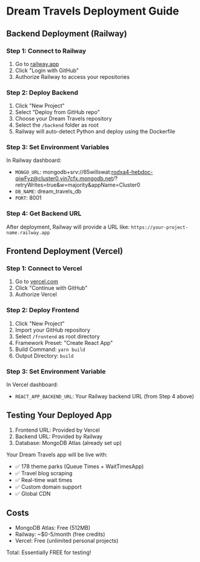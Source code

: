 # Dream Travels Deployment Guide

## Backend Deployment (Railway)

### Step 1: Connect to Railway
1. Go to [railway.app](https://railway.app)
2. Click "Login with GitHub"
3. Authorize Railway to access your repositories

### Step 2: Deploy Backend
1. Click "New Project"
2. Select "Deploy from GitHub repo"
3. Choose your Dream Travels repository
4. Select the `/backend` folder as root
5. Railway will auto-detect Python and deploy using the Dockerfile

### Step 3: Set Environment Variables
In Railway dashboard:
- `MONGO_URL`: mongodb+srv://65willswat:rodxa4-hebdoc-qiwFyz@cluster0.yin7cfx.mongodb.net/?retryWrites=true&w=majority&appName=Cluster0
- `DB_NAME`: dream_travels_db
- `PORT`: 8001

### Step 4: Get Backend URL
After deployment, Railway will provide a URL like:
`https://your-project-name.railway.app`

## Frontend Deployment (Vercel)

### Step 1: Connect to Vercel
1. Go to [vercel.com](https://vercel.com)
2. Click "Continue with GitHub"
3. Authorize Vercel

### Step 2: Deploy Frontend
1. Click "New Project"
2. Import your GitHub repository
3. Select `/frontend` as root directory
4. Framework Preset: "Create React App"
5. Build Command: `yarn build`
6. Output Directory: `build`

### Step 3: Set Environment Variable
In Vercel dashboard:
- `REACT_APP_BACKEND_URL`: Your Railway backend URL (from Step 4 above)

## Testing Your Deployed App

1. Frontend URL: Provided by Vercel
2. Backend URL: Provided by Railway
3. Database: MongoDB Atlas (already set up)

Your Dream Travels app will be live with:
- ✅ 178 theme parks (Queue Times + WaitTimesApp)
- ✅ Travel blog scraping
- ✅ Real-time wait times
- ✅ Custom domain support
- ✅ Global CDN

## Costs
- MongoDB Atlas: Free (512MB)
- Railway: ~$0-5/month (free credits)
- Vercel: Free (unlimited personal projects)

Total: Essentially FREE for testing!